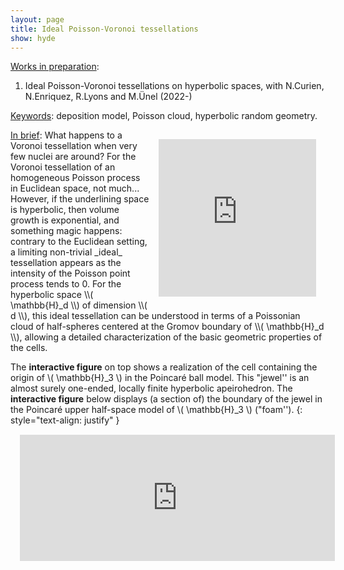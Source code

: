 ```yaml
---
layout: page
title: Ideal Poisson-Voronoi tessellations
show: hyde
---
```



<ins>Works in preparation</ins>:

1. Ideal Poisson-Voronoi tessellations on hyperbolic spaces, with N.Curien, N.Enriquez, R.Lyons and M.Ünel (2022-)

<ins>Keywords</ins>: deposition model, Poisson cloud, hyperbolic random geometry.


<div class="sketchfab-embed-wrapper" style="position: relative;
  overflow: hidden;
  width: 50%;
  padding-top: 50%;float:right;margin: 15px 15px 15px 15px;" > <iframe style="  position: absolute;
  top: 0;
  left: 0;
  bottom: 0;
  right: 0;
  width: 100%;
  height: 100%;" title="Jewel" frameborder="0" allowfullscreen mozallowfullscreen="true" webkitallowfullscreen="true" allow="autoplay; fullscreen; xr-spatial-tracking" xr-spatial-tracking execution-while-out-of-viewport execution-while-not-rendered web-share src="https://sketchfab.com/models/77038e94cc5f4053a0d62f2d50316256/embed"> </iframe>  </div>
<ins>In brief</ins>: What happens to a Voronoi tessellation when very few nuclei are around? For the Voronoi tessellation of an homogeneous Poisson process in Euclidean space, not much... However, if the underlining space is hyperbolic, then volume growth is exponential, and something magic happens: contrary to the Euclidean setting, a limiting non-trivial _ideal_ tessellation appears as the intensity of the Poisson point process tends to 0. For the hyperbolic space \\( \mathbb{H}_d \\) of dimension \\( d \\), this ideal tessellation can be understood in terms of a Poissonian cloud of half-spheres centered at the Gromov boundary of \\( \mathbb{H}_d \\), allowing a detailed characterization of the basic geometric properties of the cells.

  The **interactive figure** on top shows a realization of the cell containing the origin of \\( \mathbb{H}_3 \\) in the Poincaré ball model. This "jewel'' is an almost surely one-ended, locally finite hyperbolic apeirohedron. The **interactive figure** below displays (a section of) the boundary of the jewel in the Poincaré upper half-space model of \\( \mathbb{H}_3 \\) ("foam'').
{: style="text-align: justify" }


<div class="sketchfab-embed-wrapper" style="position: relative;
  overflow: hidden;
  width: 100%;
  padding-top: 50%;margin: 15px 15px 15px 15px;" > <iframe style="  position: absolute;
  top: 0;
  left: 0;
  bottom: 0;
  right: 0;
  width: 100%;
  height: 80%;" title="Foam" frameborder="0" allowfullscreen mozallowfullscreen="true" webkitallowfullscreen="true" allow="autoplay; fullscreen; xr-spatial-tracking" xr-spatial-tracking execution-while-out-of-viewport execution-while-not-rendered web-share src="https://sketchfab.com/models/d5a6b8aac322480eb8ead3efe18d9e74/embed"> </iframe>  </div>
